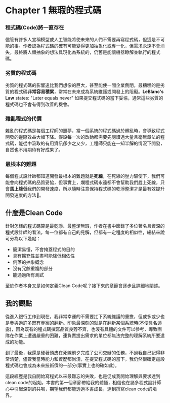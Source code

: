# Chapter 1 無瑕的程式碼

### 程式碼\(Code\)將一直存在

儘管有許多人宣稱模型或人工智能將使未來的人們不需要再寫程式碼，但這是不可能的事。作者認為程式碼的確有可能變得更加抽象化或專一化，但需求永遠不會消失，最終將人類抽象的想法具現化為系統的，仍舊是能讓機器瞭解並執行的程式碼。

### 劣質的程式碼

劣質的程式碼的影響遠比我們想像的巨大，甚至能使一間企業倒閉，最糟糕的是劣質的程式碼**非常容易積累**，常常在未來成為系統維護或開發上的阻礙。**LeBlanc's Law** states: "Later equals never" 如果提交程式碼的當下妥協，通常這些劣質的程式碼也不會有得到改善的機會。

### 雜亂程式的代價

雜亂的程式碼是每個工程師的噩夢，當一個系統的程式碼過於髒亂時，會導致程式開發的邊際效益大幅下降。假設每一次的改動都需要先閱讀過大量且毫無章法的程式碼，能從中汲取的有用資訊卻少之又少，工程師只能在一知半解的情況下開發，自然也不用期待有好成果了。

### 最根本的難題

每個程式設計師都知道開發最根本的難題就是**死線**，在死線的壓力驅使下，我們可能會向程式碼的品質妥協，但事實上，爛程式碼永遠都不會幫助我們趕上死線，只會**馬上降低**我們的開發速度，所以隨時注意保持程式碼的乾淨整潔才是最有效提升開發速度的方法。

## 什麼是Clean Code

針對怎樣的程式碼算是最乾淨、最整潔無瑕，作者在書中節錄了多位著名且資深的程式設計師的看法，每一位都有自己的見解，但都有一定程度的相似性，總結來說可分為以下幾點：

* 簡潔易懂，不會掩蓋程式的目的
* 具有擴充性並盡可能降低相依性
* 俐落的抽象概念
* 沒有冗餘重複的部分
* 能通過所有測試

至於作者本身又是如何定義Clean Code呢？接下來的章節會逐步且詳細地闡述。

## 我的觀點

從進入銀行工作到現在，我非常幸運的不需要扛下系統維護的重擔，但或多或少也是參與過許多既有專案的翻新。印象最深刻的就是在翻新某個系統時\(不便具名透露\)，因為既有的程式碼撰寫品質良莠不齊，也沒有具體的文件可以參考，導致團隊在作業上遭遇嚴重的困難，連負責提出需求的單位都無法完整的理解系統所要達成的功能。

到了最後，我還是硬著頭皮在死線前夕完成了公司交辦的任務，不過我自己記得非常清楚，儘管我當時能力和資歷都尚淺，在提交程式碼的當下，我仍然很確定這段程式碼也會成為未來技術債的一部分\(事實上也的確如此\)。

這段經歷是我自開始寫程式以來最難忘的失敗，也是促成我開始理解與要求達到clean code的起始，本書的第一個章節帶給我的體悟，相信也在諸多程式設計師心中引起深刻的共鳴，期望我們都能透過本書成長，達到撰寫clean code的境界。

